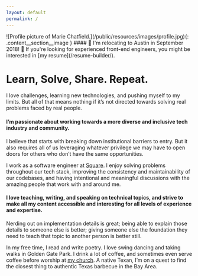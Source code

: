 ```yaml
---
layout: default
permalink: /
---
```


<div class="content__section">
  <div class="content__section__media content__section__text--centered" markdown="block">
![Profile picture of Marie Chatfield.](/public/resources/images/profile.jpg){: .content__section__image }
#### 🎉 I'm relocating to Austin in September 2018! 🎉
If you're looking for experienced front-end engineers, you might be interested in [my resume](/resume-builder/).
  </div>
  <div class="content__section__text content__section__text--centered content__section__text--align-title" markdown="block">

# Learn, Solve, Share. Repeat.

I love challenges, learning new technologies, and pushing myself to my limits.
But all of that means nothing if it’s not directed towards solving real problems faced by real people.

#### I’m passionate about working towards a more diverse and inclusive tech industry and community.

I believe that starts with breaking down institutional barriers to entry.
But it also requires all of us leveraging whatever privilege we may have to open doors for others who don’t have the same opportunities.

I work as a software engineer at [Square](https://squareup.com).
I enjoy solving problems throughout our tech stack, improving the consistency and maintainability of our codebases, and having intentional and meaningful discussions with the amazing people that work with and around me.

#### I love teaching, writing, and speaking on technical topics, and strive to make all my content accessible and interesting for all levels of experience and expertise.

Nerding out on implementation details is great; being able to explain those details to someone else is better; giving someone else the foundation they need to teach that topic to another person is better still.

In my free time, I read and write poetry. I love swing dancing and taking walks in Golden Gate Park.
I drink a lot of coffee, and sometimes even serve coffee before worship at [my church](http://realitysf.com/).
A native Texan, I’m on a quest to find the closest thing to authentic Texas barbecue in the Bay Area.

  </div>
</div>